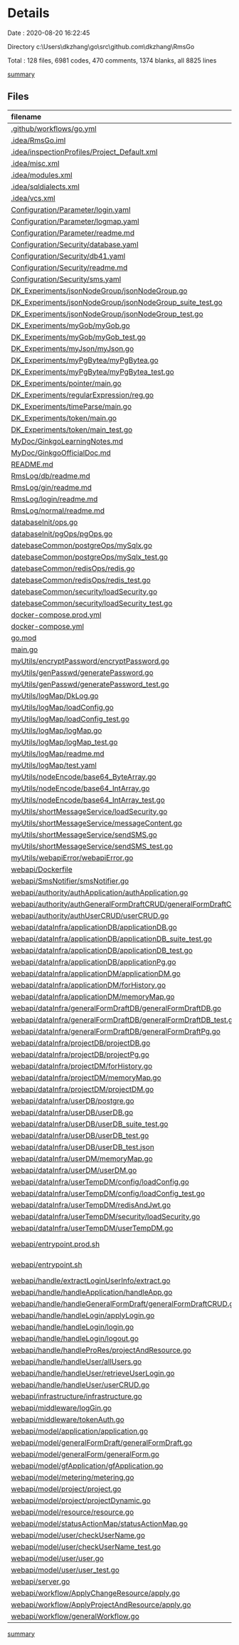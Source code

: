 # Details

Date : 2020-08-20 16:22:45

Directory c:\Users\dkzhang\go\src\github.com\dkzhang\RmsGo

Total : 128 files,  6981 codes, 470 comments, 1374 blanks, all 8825 lines

[summary](results.md)

## Files
| filename | language | code | comment | blank | total |
| :--- | :--- | ---: | ---: | ---: | ---: |
| [.github/workflows/go.yml](/.github/workflows/go.yml) | YAML | 29 | 0 | 9 | 38 |
| [.idea/RmsGo.iml](/.idea/RmsGo.iml) | XML | 8 | 0 | 0 | 8 |
| [.idea/inspectionProfiles/Project_Default.xml](/.idea/inspectionProfiles/Project_Default.xml) | XML | 58 | 0 | 0 | 58 |
| [.idea/misc.xml](/.idea/misc.xml) | XML | 6 | 0 | 0 | 6 |
| [.idea/modules.xml](/.idea/modules.xml) | XML | 8 | 0 | 0 | 8 |
| [.idea/sqldialects.xml](/.idea/sqldialects.xml) | XML | 7 | 0 | 0 | 7 |
| [.idea/vcs.xml](/.idea/vcs.xml) | XML | 6 | 0 | 0 | 6 |
| [Configuration/Parameter/login.yaml](/Configuration/Parameter/login.yaml) | YAML | 8 | 0 | 0 | 8 |
| [Configuration/Parameter/logmap.yaml](/Configuration/Parameter/logmap.yaml) | YAML | 5 | 0 | 2 | 7 |
| [Configuration/Parameter/readme.md](/Configuration/Parameter/readme.md) | Markdown | 6 | 0 | 3 | 9 |
| [Configuration/Security/database.yaml](/Configuration/Security/database.yaml) | YAML | 9 | 4 | 2 | 15 |
| [Configuration/Security/db41.yaml](/Configuration/Security/db41.yaml) | YAML | 9 | 4 | 2 | 15 |
| [Configuration/Security/readme.md](/Configuration/Security/readme.md) | Markdown | 13 | 0 | 3 | 16 |
| [Configuration/Security/sms.yaml](/Configuration/Security/sms_xx.yaml) | YAML | 6 | 0 | 1 | 7 |
| [DK_Experiments/jsonNodeGroup/jsonNodeGroup.go](/DK_Experiments/jsonNodeGroup/jsonNodeGroup.go) | Go | 17 | 0 | 4 | 21 |
| [DK_Experiments/jsonNodeGroup/jsonNodeGroup_suite_test.go](/DK_Experiments/jsonNodeGroup/jsonNodeGroup_suite_test.go) | Go | 10 | 0 | 4 | 14 |
| [DK_Experiments/jsonNodeGroup/jsonNodeGroup_test.go](/DK_Experiments/jsonNodeGroup/jsonNodeGroup_test.go) | Go | 53 | 0 | 5 | 58 |
| [DK_Experiments/myGob/myGob.go](/DK_Experiments/myGob/myGob.go) | Go | 22 | 8 | 5 | 35 |
| [DK_Experiments/myGob/myGob_test.go](/DK_Experiments/myGob/myGob_test.go) | Go | 11 | 0 | 6 | 17 |
| [DK_Experiments/myJson/myJson.go](/DK_Experiments/myJson/myJson.go) | Go | 47 | 0 | 8 | 55 |
| [DK_Experiments/myPgBytea/myPgBytea.go](/DK_Experiments/myPgBytea/myPgBytea.go) | Go | 65 | 0 | 10 | 75 |
| [DK_Experiments/myPgBytea/myPgBytea_test.go](/DK_Experiments/myPgBytea/myPgBytea_test.go) | Go | 27 | 0 | 8 | 35 |
| [DK_Experiments/pointer/main.go](/DK_Experiments/pointer/main.go) | Go | 73 | 0 | 15 | 88 |
| [DK_Experiments/regularExpression/reg.go](/DK_Experiments/regularExpression/reg.go) | Go | 20 | 1 | 7 | 28 |
| [DK_Experiments/timeParse/main.go](/DK_Experiments/timeParse/main.go) | Go | 15 | 0 | 4 | 19 |
| [DK_Experiments/token/main.go](/DK_Experiments/token/main.go) | Go | 279 | 19 | 34 | 332 |
| [DK_Experiments/token/main_test.go](/DK_Experiments/token/main_test.go) | Go | 5 | 0 | 3 | 8 |
| [MyDoc/GinkgoLearningNotes.md](/MyDoc/GinkgoLearningNotes.md) | Markdown | 807 | 2 | 146 | 955 |
| [MyDoc/GinkgoOfficialDoc.md](/MyDoc/GinkgoOfficialDoc.md) | Markdown | 156 | 0 | 70 | 226 |
| [README.md](/README.md) | Markdown | 1 | 0 | 1 | 2 |
| [RmsLog/db/readme.md](/RmsLog/db/readme.md) | Markdown | 0 | 0 | 1 | 1 |
| [RmsLog/gin/readme.md](/RmsLog/gin/readme.md) | Markdown | 0 | 0 | 1 | 1 |
| [RmsLog/login/readme.md](/RmsLog/login/readme.md) | Markdown | 0 | 0 | 1 | 1 |
| [RmsLog/normal/readme.md](/RmsLog/normal/readme.md) | Markdown | 0 | 0 | 1 | 1 |
| [databaseInit/ops.go](/databaseInit/ops.go) | Go | 45 | 0 | 8 | 53 |
| [databaseInit/pgOps/pgOps.go](/databaseInit/pgOps/pgOps.go) | Go | 86 | 0 | 12 | 98 |
| [datebaseCommon/postgreOps/mySqlx.go](/datebaseCommon/postgreOps/mySqlx.go) | Go | 26 | 0 | 6 | 32 |
| [datebaseCommon/postgreOps/mySqlx_test.go](/datebaseCommon/postgreOps/mySqlx_test.go) | Go | 4 | 9 | 3 | 16 |
| [datebaseCommon/redisOps/redis.go](/datebaseCommon/redisOps/redis.go) | Go | 81 | 20 | 20 | 121 |
| [datebaseCommon/redisOps/redis_test.go](/datebaseCommon/redisOps/redis_test.go) | Go | 32 | 0 | 8 | 40 |
| [datebaseCommon/security/loadSecurity.go](/datebaseCommon/security/loadSecurity.go) | Go | 32 | 3 | 7 | 42 |
| [datebaseCommon/security/loadSecurity_test.go](/datebaseCommon/security/loadSecurity_test.go) | Go | 29 | 0 | 6 | 35 |
| [docker-compose.prod.yml](/docker-compose.prod.yml) | YAML | 35 | 0 | 3 | 38 |
| [docker-compose.yml](/docker-compose.yml) | YAML | 47 | 1 | 5 | 53 |
| [go.mod](/go.mod) | XML | 29 | 0 | 3 | 32 |
| [main.go](/main.go) | Go | 23 | 0 | 4 | 27 |
| [myUtils/encryptPassword/encryptPassword.go](/myUtils/encryptPassword/encryptPassword.go) | Go | 20 | 0 | 4 | 24 |
| [myUtils/genPasswd/generatePassword.go](/myUtils/genPasswd/generatePassword.go) | Go | 46 | 4 | 8 | 58 |
| [myUtils/genPasswd/generatePassword_test.go](/myUtils/genPasswd/generatePassword_test.go) | Go | 19 | 0 | 6 | 25 |
| [myUtils/logMap/DkLog.go](/myUtils/logMap/DkLog.go) | Go | 66 | 1 | 11 | 78 |
| [myUtils/logMap/loadConfig.go](/myUtils/logMap/loadConfig.go) | Go | 17 | 0 | 3 | 20 |
| [myUtils/logMap/loadConfig_test.go](/myUtils/logMap/loadConfig_test.go) | Go | 1 | 27 | 2 | 30 |
| [myUtils/logMap/logMap.go](/myUtils/logMap/logMap.go) | Go | 86 | 55 | 35 | 176 |
| [myUtils/logMap/logMap_test.go](/myUtils/logMap/logMap_test.go) | Go | 14 | 0 | 4 | 18 |
| [myUtils/logMap/readme.md](/myUtils/logMap/readme.md) | Markdown | 3 | 0 | 2 | 5 |
| [myUtils/logMap/test.yaml](/myUtils/logMap/test.yaml) | YAML | 4 | 0 | 0 | 4 |
| [myUtils/nodeEncode/base64_ByteArray.go](/myUtils/nodeEncode/base64_ByteArray.go) | Go | 9 | 0 | 4 | 13 |
| [myUtils/nodeEncode/base64_IntArray.go](/myUtils/nodeEncode/base64_IntArray.go) | Go | 40 | 0 | 5 | 45 |
| [myUtils/nodeEncode/base64_IntArray_test.go](/myUtils/nodeEncode/base64_IntArray_test.go) | Go | 17 | 5 | 4 | 26 |
| [myUtils/shortMessageService/loadSecurity.go](/myUtils/shortMessageService/loadSecurity.go) | Go | 25 | 0 | 4 | 29 |
| [myUtils/shortMessageService/messageContent.go](/myUtils/shortMessageService/messageContent.go) | Go | 6 | 0 | 2 | 8 |
| [myUtils/shortMessageService/sendSMS.go](/myUtils/shortMessageService/sendSMS.go) | Go | 59 | 40 | 25 | 124 |
| [myUtils/shortMessageService/sendSMS_test.go](/myUtils/shortMessageService/sendSMS_test.go) | Go | 16 | 0 | 5 | 21 |
| [myUtils/webapiError/webapiError.go](/myUtils/webapiError/webapiError.go) | Go | 34 | 0 | 8 | 42 |
| [webapi/Dockerfile](/webapi/Dockerfile) | Dockerfile | 12 | 0 | 7 | 19 |
| [webapi/SmsNotifier/smsNotifier.go](/webapi/SmsNotifier/smsNotifier.go) | Go | 84 | 0 | 18 | 102 |
| [webapi/authority/authApplication/authApplication.go](/webapi/authority/authApplication/authApplication.go) | Go | 40 | 0 | 9 | 49 |
| [webapi/authority/authGeneralFormDraftCRUD/generalFormDraftCRUD.go](/webapi/authority/authGeneralFormDraftCRUD/generalFormDraftCRUD.go) | Go | 63 | 3 | 10 | 76 |
| [webapi/authority/authUserCRUD/userCRUD.go](/webapi/authority/authUserCRUD/userCRUD.go) | Go | 100 | 3 | 12 | 115 |
| [webapi/dataInfra/applicationDB/applicationDB.go](/webapi/dataInfra/applicationDB/applicationDB.go) | Go | 26 | 0 | 11 | 37 |
| [webapi/dataInfra/applicationDB/applicationDB_suite_test.go](/webapi/dataInfra/applicationDB/applicationDB_suite_test.go) | Go | 24 | 0 | 8 | 32 |
| [webapi/dataInfra/applicationDB/applicationDB_test.go](/webapi/dataInfra/applicationDB/applicationDB_test.go) | Go | 168 | 3 | 22 | 193 |
| [webapi/dataInfra/applicationDB/applicationPg.go](/webapi/dataInfra/applicationDB/applicationPg.go) | Go | 96 | 1 | 15 | 112 |
| [webapi/dataInfra/applicationDM/applicationDM.go](/webapi/dataInfra/applicationDM/applicationDM.go) | Go | 21 | 0 | 9 | 30 |
| [webapi/dataInfra/applicationDM/forHistory.go](/webapi/dataInfra/applicationDM/forHistory.go) | Go | 64 | 0 | 14 | 78 |
| [webapi/dataInfra/applicationDM/memoryMap.go](/webapi/dataInfra/applicationDM/memoryMap.go) | Go | 110 | 2 | 25 | 137 |
| [webapi/dataInfra/generalFormDraftDB/generalFormDraftDB.go](/webapi/dataInfra/generalFormDraftDB/generalFormDraftDB.go) | Go | 11 | 0 | 4 | 15 |
| [webapi/dataInfra/generalFormDraftDB/generalFormDraftDB_test.go](/webapi/dataInfra/generalFormDraftDB/generalFormDraftDB_test.go) | Go | 72 | 0 | 12 | 84 |
| [webapi/dataInfra/generalFormDraftDB/generalFormDraftPg.go](/webapi/dataInfra/generalFormDraftDB/generalFormDraftPg.go) | Go | 54 | 0 | 10 | 64 |
| [webapi/dataInfra/projectDB/projectDB.go](/webapi/dataInfra/projectDB/projectDB.go) | Go | 25 | 2 | 8 | 35 |
| [webapi/dataInfra/projectDB/projectPg.go](/webapi/dataInfra/projectDB/projectPg.go) | Go | 148 | 1 | 21 | 170 |
| [webapi/dataInfra/projectDM/forHistory.go](/webapi/dataInfra/projectDM/forHistory.go) | Go | 90 | 1 | 20 | 111 |
| [webapi/dataInfra/projectDM/memoryMap.go](/webapi/dataInfra/projectDM/memoryMap.go) | Go | 137 | 0 | 22 | 159 |
| [webapi/dataInfra/projectDM/projectDM.go](/webapi/dataInfra/projectDM/projectDM.go) | Go | 17 | 1 | 6 | 24 |
| [webapi/dataInfra/userDB/postgre.go](/webapi/dataInfra/userDB/postgre.go) | Go | 83 | 3 | 13 | 99 |
| [webapi/dataInfra/userDB/userDB.go](/webapi/dataInfra/userDB/userDB.go) | Go | 14 | 0 | 3 | 17 |
| [webapi/dataInfra/userDB/userDB_suite_test.go](/webapi/dataInfra/userDB/userDB_suite_test.go) | Go | 24 | 0 | 8 | 32 |
| [webapi/dataInfra/userDB/userDB_test.go](/webapi/dataInfra/userDB/userDB_test.go) | Go | 76 | 9 | 11 | 96 |
| [webapi/dataInfra/userDB/userDB_test.json](/webapi/dataInfra/userDB/userDB_test.json) | JSON | 48 | 0 | 0 | 48 |
| [webapi/dataInfra/userDM/memoryMap.go](/webapi/dataInfra/userDM/memoryMap.go) | Go | 199 | 21 | 42 | 262 |
| [webapi/dataInfra/userDM/userDM.go](/webapi/dataInfra/userDM/userDM.go) | Go | 14 | 0 | 8 | 22 |
| [webapi/dataInfra/userTempDM/config/loadConfig.go](/webapi/dataInfra/userTempDM/config/loadConfig.go) | Go | 52 | 1 | 9 | 62 |
| [webapi/dataInfra/userTempDM/config/loadConfig_test.go](/webapi/dataInfra/userTempDM/config/loadConfig_test.go) | Go | 11 | 0 | 4 | 15 |
| [webapi/dataInfra/userTempDM/redisAndJwt.go](/webapi/dataInfra/userTempDM/redisAndJwt.go) | Go | 123 | 5 | 27 | 155 |
| [webapi/dataInfra/userTempDM/security/loadSecurity.go](/webapi/dataInfra/userTempDM/security/loadSecurity.go) | Go | 16 | 0 | 5 | 21 |
| [webapi/dataInfra/userTempDM/userTempDM.go](/webapi/dataInfra/userTempDM/userTempDM.go) | Go | 12 | 0 | 5 | 17 |
| [webapi/entrypoint.prod.sh](/webapi/entrypoint.prod.sh) | Shell Script | 9 | 1 | 4 | 14 |
| [webapi/entrypoint.sh](/webapi/entrypoint.sh) | Shell Script | 10 | 1 | 6 | 17 |
| [webapi/handle/extractLoginUserInfo/extract.go](/webapi/handle/extractLoginUserInfo/extract.go) | Go | 67 | 0 | 12 | 79 |
| [webapi/handle/handleApplication/handleApp.go](/webapi/handle/handleApplication/handleApp.go) | Go | 253 | 2 | 38 | 293 |
| [webapi/handle/handleGeneralFormDraft/generalFormDraftCRUD.go](/webapi/handle/handleGeneralFormDraft/generalFormDraftCRUD.go) | Go | 241 | 15 | 37 | 293 |
| [webapi/handle/handleLogin/applyLogin.go](/webapi/handle/handleLogin/applyLogin.go) | Go | 95 | 12 | 18 | 125 |
| [webapi/handle/handleLogin/login.go](/webapi/handle/handleLogin/login.go) | Go | 76 | 11 | 18 | 105 |
| [webapi/handle/handleLogin/logout.go](/webapi/handle/handleLogin/logout.go) | Go | 13 | 0 | 4 | 17 |
| [webapi/handle/handleProRes/projectAndResource.go](/webapi/handle/handleProRes/projectAndResource.go) | Go | 48 | 15 | 15 | 78 |
| [webapi/handle/handleUser/allUsers.go](/webapi/handle/handleUser/allUsers.go) | Go | 56 | 0 | 8 | 64 |
| [webapi/handle/handleUser/retrieveUserLogin.go](/webapi/handle/handleUser/retrieveUserLogin.go) | Go | 24 | 0 | 4 | 28 |
| [webapi/handle/handleUser/userCRUD.go](/webapi/handle/handleUser/userCRUD.go) | Go | 248 | 14 | 37 | 299 |
| [webapi/infrastructure/infrastructure.go](/webapi/infrastructure/infrastructure.go) | Go | 117 | 14 | 29 | 160 |
| [webapi/middleware/logGin.go](/webapi/middleware/logGin.go) | Go | 26 | 12 | 13 | 51 |
| [webapi/middleware/tokenAuth.go](/webapi/middleware/tokenAuth.go) | Go | 25 | 2 | 3 | 30 |
| [webapi/model/application/application.go](/webapi/model/application/application.go) | Go | 77 | 3 | 12 | 92 |
| [webapi/model/generalFormDraft/generalFormDraft.go](/webapi/model/generalFormDraft/generalFormDraft.go) | Go | 17 | 1 | 4 | 22 |
| [webapi/model/generalForm/generalForm.go](/webapi/model/generalForm/generalForm.go) | Go | 10 | 0 | 2 | 12 |
| [webapi/model/gfApplication/gfApplication.go](/webapi/model/gfApplication/gfApplication.go) | Go | 26 | 6 | 8 | 40 |
| [webapi/model/metering/metering.go](/webapi/model/metering/metering.go) | Go | 41 | 0 | 9 | 50 |
| [webapi/model/project/project.go](/webapi/model/project/project.go) | Go | 35 | 0 | 5 | 40 |
| [webapi/model/project/projectDynamic.go](/webapi/model/project/projectDynamic.go) | Go | 64 | 1 | 10 | 75 |
| [webapi/model/resource/resource.go](/webapi/model/resource/resource.go) | Go | 35 | 0 | 8 | 43 |
| [webapi/model/statusActionMap/statusActionMap.go](/webapi/model/statusActionMap/statusActionMap.go) | Go | 18 | 1 | 5 | 24 |
| [webapi/model/user/checkUserName.go](/webapi/model/user/checkUserName.go) | Go | 12 | 1 | 6 | 19 |
| [webapi/model/user/checkUserName_test.go](/webapi/model/user/checkUserName_test.go) | Go | 27 | 0 | 4 | 31 |
| [webapi/model/user/user.go](/webapi/model/user/user.go) | Go | 50 | 10 | 16 | 76 |
| [webapi/model/user/user_test.go](/webapi/model/user/user_test.go) | Go | 1 | 52 | 2 | 55 |
| [webapi/server.go](/webapi/server.go) | Go | 52 | 2 | 14 | 68 |
| [webapi/workflow/ApplyChangeResource/apply.go](/webapi/workflow/ApplyChangeResource/apply.go) | Go | 1 | 0 | 1 | 2 |
| [webapi/workflow/ApplyProjectAndResource/apply.go](/webapi/workflow/ApplyProjectAndResource/apply.go) | Go | 383 | 31 | 43 | 457 |
| [webapi/workflow/generalWorkflow.go](/webapi/workflow/generalWorkflow.go) | Go | 53 | 4 | 8 | 65 |

[summary](results.md)